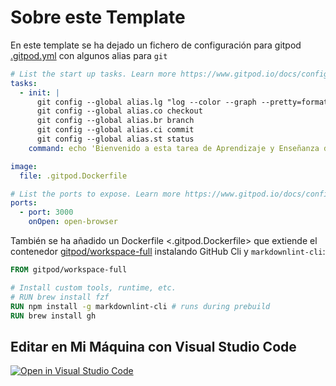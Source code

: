 # Sobre este Template

En este template se ha dejado un fichero de configuración para gitpod [.gitpod.yml](.gitpod.yml) con algunos alias para `git`

```yml
# List the start up tasks. Learn more https://www.gitpod.io/docs/config-start-tasks/
tasks:
  - init: |
      git config --global alias.lg "log --color --graph --pretty=format:'%Cred%h%Creset -%C(yellow)%d%Creset %s %Cgreen(%cr) %C(bold blue)<%an>%Creset' --abbrev-commit --"
      git config --global alias.co checkout
      git config --global alias.br branch
      git config --global alias.ci commit
      git config --global alias.st status
    command: echo 'Bienvenido a esta tarea de Aprendizaje y Enseñanza de la Tecnología'

image:
  file: .gitpod.Dockerfile

# List the ports to expose. Learn more https://www.gitpod.io/docs/config-ports/
ports:
  - port: 3000
    onOpen: open-browser
```

También se ha añadido un Dockerfile <.gitpod.Dockerfile> que extiende el contenedor [gitpod/workspace-full](gitpod/workspace-full) instalando GitHub Cli y `markdownlint-cli`:

```dockerfile
FROM gitpod/workspace-full

# Install custom tools, runtime, etc.
# RUN brew install fzf
RUN npm install -g markdownlint-cli # runs during prebuild
RUN brew install gh
```

## Editar en Mi Máquina con Visual Studio Code 

[![Open in Visual Studio Code](https://classroom.github.com/assets/open-in-vscode-f059dc9a6f8d3a56e377f745f24479a46679e63a5d9fe6f495e02850cd0d8118.svg)](https://classroom.github.com/online_ide?assignment_repo_id=6123381&assignment_repo_type=AssignmentRepo)
